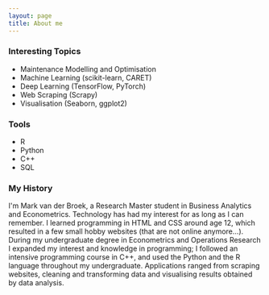 ```yaml
---
layout: page
title: About me
---
```


### Interesting Topics

- Maintenance Modelling and Optimisation
- Machine Learning (scikit-learn, CARET)
- Deep Learning (TensorFlow, PyTorch)
- Web Scraping (Scrapy)
- Visualisation (Seaborn, ggplot2)

### Tools

- R
- Python
- C++
- SQL

### My History

I'm Mark van der Broek, a Research Master student in Business Analytics and Econometrics. Technology has had my interest for as long as I can remember. I learned programming in HTML and CSS around age 12, which resulted in a few small hobby websites (that are not online anymore...). During my undergraduate degree in Econometrics and Operations Research I expanded my interest and knowledge in programming; I followed an intensive programming course in C++, and used the Python and the R language throughout my undergraduate. Applications ranged from scraping websites, cleaning and transforming data and visualising results obtained by data analysis.
